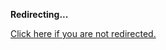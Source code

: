 <!DOCTYPE html>
<html>
<head>
<title>Redirecting...</title>
<link rel="canonical" href="http://home.jle0.com:4111/entry/looking-forward-a-doctorate-program.md"/>
<meta http-equiv="content-type" content="text/html; charset=utf-8" />
<meta http-equiv="refresh" content="0; url=#{destination_path}" />
</head>
<body>
  <p><strong>Redirecting...</strong></p>
  <p><a href='http://home.jle0.com:4111/entry/looking-forward-a-doctorate-program.md'>Click here if you are not redirected.</a></p>
  <script>
    document.location.href = "http://home.jle0.com:4111/entry/looking-forward-a-doctorate-program.md";
  </script>
</body>
</html>
